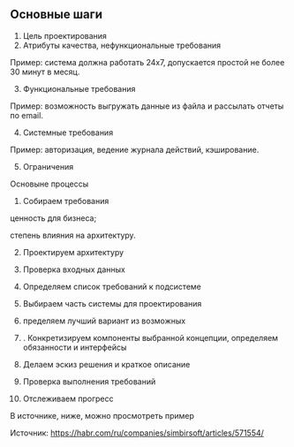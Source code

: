 ## Основные шаги

1. Цель проектирования
2. Атрибуты качества, нефункциональные требования

Пример: система должна работать 24х7, допускается простой не более 30 минут в месяц. 


3. Функциональные требования

Пример: возможность выгружать данные из файла и рассылать отчеты по email.

4. Системные требования

Пример: авторизация, ведение журнала действий, кэширование.

5. Ограничения


Основыне процессы 

1. Собираем требования

ценность для бизнеса;

степень влияния на архитектуру. 

2. Проектируем архитектуру

3. Проверка входных данных 

4.  Определяем список требований к подсистеме
5. Выбираем часть системы для проектирования
6. пределяем лучший вариант из возможных
7. . Конкретизируем компоненты выбранной концепции, определяем обязанности и интерфейсы
8. Делаем эскиз решения и краткое описание
9. Проверка выполнения требований
10. Отслеживаем прогресс

В источнике, ниже,  можно   просмотреть пример

Источник: https://habr.com/ru/companies/simbirsoft/articles/571554/

